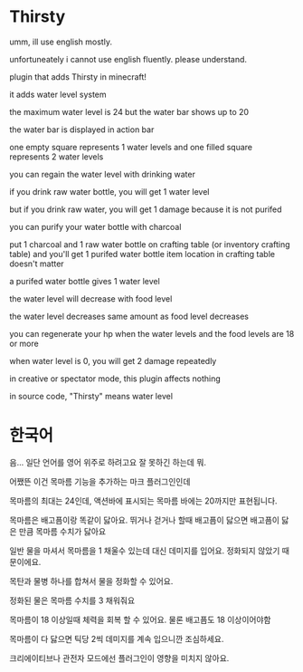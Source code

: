 # Thirsty
umm, ill use english mostly.

unfortuneately i cannot use english fluently. please understand.


plugin that adds Thirsty in minecraft!


it adds water level system

the maximum water level is 24 but the water bar shows up to 20

the water bar is displayed in action bar

one empty square represents 1 water levels and one filled square represents 2 water levels


you can regain the water level with drinking water

if you drink raw water bottle, you will get 1 water level

but if you drink raw water, you will get 1 damage because it is not purifed

you can purify your water bottle with charcoal

put 1 charcoal and 1 raw water bottle on crafting table (or inventory crafting table) and you'll get 1 purifed water bottle
item location in crafting table doesn't matter

a purifed water bottle gives 1 water level


the water level will decrease with food level

the water level decreases same amount as food level decreases

you can regenerate your hp when the water levels and the food levels are 18 or more


when water level is 0, you will get 2 damage repeatedly

in creative or spectator mode, this plugin affects nothing


in source code, "Thirsty" means water level



# 한국어

음... 일단 언어를 영어 위주로 하려고요 잘 못하긴 하는데 뭐.

어쨌뜬 이건 목마름 기능을 추가하는 마크 플러그인인데

목마름의 최대는 24인데, 액션바에 표시되는 목마름 바에는 20까지만 표현됩니다.

목마름은 배고픔이랑 똑같이 닳아요. 뛰거나 걷거나 할때 배고픔이 닳으면 배고픔이 닳은 만큼 목마름 수치가 닳아요

일반 물을 마셔서 목마름을 1 채울수 있는데 대신 데미지를 입어요. 정화되지 않았기 때문이에요.

목탄과 물병 하나를 합쳐서 물을 정화할 수 있어요.

정화된 물은 목마름 수치를 3 채워줘요

목마름이 18 이상일때 체력을 회복 할 수 있어요. 물론 배고픔도 18 이상이어야함

목마름이 다 닳으면 틱당 2씩 데미지를 계속 입으니깐 조심하세요.

크리에이티브나 관전자 모드에선 플러그인이 영향을 미치지 않아요.

